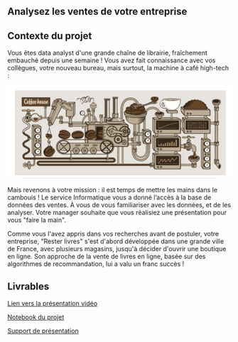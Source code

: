 ## Analysez les ventes de votre entreprise

## Contexte du projet

Vous êtes data analyst d'une grande chaîne de librairie, fraîchement embauché depuis une semaine ! Vous avez fait connaissance avec vos collègues, votre nouveau bureau, mais surtout, la machine à café high-tech :

<img src="images/p4-image.png?raw=true"/>

Mais revenons à votre mission : il est temps de mettre les mains dans le cambouis ! Le service Informatique vous a donné l’accès à la base de données des ventes. À vous de vous familiariser avec les données, et de les analyser. Votre manager souhaite que vous réalisiez une présentation pour vous "faire la main".

Comme vous l'avez appris dans vos recherches avant de postuler, votre entreprise, "Rester livres" s'est d'abord développée dans une grande ville de France, avec plusieurs magasins, jusqu'à décider d'ouvrir une boutique en ligne. Son approche de la vente de livres en ligne, basée sur des algorithmes de recommandation, lui a valu un franc succès !

## Livrables

[Lien vers la présentation vidéo](https://youtu.be/o_NgRmv8cZ4)

[Notebook du projet](https://nbviewer.org/github/jeremy-vangansberg/jeremy-vangansberg.github.io/blob/master/notebooks/da_p4.ipynb)

[Support de présentation](pdf/da_p4.pdf)
